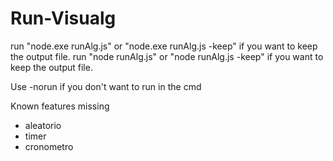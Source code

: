 # Run-Visualg

run "node.exe runAlg.js" or "node.exe runAlg.js -keep" if you want to keep the output file.
run "node runAlg.js" or "node runAlg.js -keep" if you want to keep the output file.

Use -norun if you don't want to run in the cmd

Known features missing
  - aleatorio
  - timer
  - cronometro 